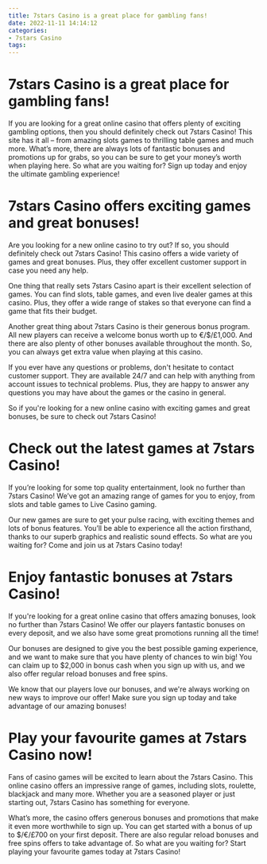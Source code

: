 ```yaml
---
title: 7stars Casino is a great place for gambling fans!
date: 2022-11-11 14:14:12
categories:
- 7stars Casino
tags:
---
```



#  7stars Casino is a great place for gambling fans!

If you are looking for a great online casino that offers plenty of exciting gambling options, then you should definitely check out 7stars Casino! This site has it all – from amazing slots games to thrilling table games and much more. What’s more, there are always lots of fantastic bonuses and promotions up for grabs, so you can be sure to get your money’s worth when playing here. So what are you waiting for? Sign up today and enjoy the ultimate gambling experience!

#  7stars Casino offers exciting games and great bonuses!

Are you looking for a new online casino to try out? If so, you should definitely check out 7stars Casino! This casino offers a wide variety of games and great bonuses. Plus, they offer excellent customer support in case you need any help.

One thing that really sets 7stars Casino apart is their excellent selection of games. You can find slots, table games, and even live dealer games at this casino. Plus, they offer a wide range of stakes so that everyone can find a game that fits their budget.

Another great thing about 7stars Casino is their generous bonus program. All new players can receive a welcome bonus worth up to €/$/£1,000. And there are also plenty of other bonuses available throughout the month. So, you can always get extra value when playing at this casino.

If you ever have any questions or problems, don't hesitate to contact customer support. They are available 24/7 and can help with anything from account issues to technical problems. Plus, they are happy to answer any questions you may have about the games or the casino in general.

So if you're looking for a new online casino with exciting games and great bonuses, be sure to check out 7stars Casino!

#  Check out the latest games at 7stars Casino!

If you’re looking for some top quality entertainment, look no further than 7stars Casino! We’ve got an amazing range of games for you to enjoy, from slots and table games to Live Casino gaming.

Our new games are sure to get your pulse racing, with exciting themes and lots of bonus features. You’ll be able to experience all the action firsthand, thanks to our superb graphics and realistic sound effects. So what are you waiting for? Come and join us at 7stars Casino today!

#  Enjoy fantastic bonuses at 7stars Casino!

If you're looking for a great online casino that offers amazing bonuses, look no further than 7stars Casino! We offer our players fantastic bonuses on every deposit, and we also have some great promotions running all the time!

Our bonuses are designed to give you the best possible gaming experience, and we want to make sure that you have plenty of chances to win big! You can claim up to $2,000 in bonus cash when you sign up with us, and we also offer regular reload bonuses and free spins.

We know that our players love our bonuses, and we're always working on new ways to improve our offer! Make sure you sign up today and take advantage of our amazing bonuses!

#  Play your favourite games at 7stars Casino now!

Fans of casino games will be excited to learn about the 7stars Casino. This online casino offers an impressive range of games, including slots, roulette, blackjack and many more. Whether you are a seasoned player or just starting out, 7stars Casino has something for everyone.

What’s more, the casino offers generous bonuses and promotions that make it even more worthwhile to sign up. You can get started with a bonus of up to $/€/£700 on your first deposit. There are also regular reload bonuses and free spins offers to take advantage of. So what are you waiting for? Start playing your favourite games today at 7stars Casino!